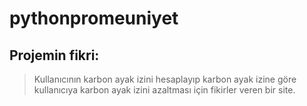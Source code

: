 # pythonpromeuniyet

## Projemin fikri:
>Kullanıcının karbon ayak izini hesaplayıp karbon ayak izine göre kullanıcıya karbon ayak izini azaltması için fikirler veren bir site.
